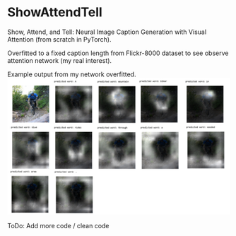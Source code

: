 # ShowAttendTell
Show, Attend, and Tell: Neural Image Caption Generation with Visual Attention (from scratch in PyTorch).

Overfitted to a fixed caption length from Flickr-8000 dataset to see observe attention network (my real interest).

Example output from my network overfitted.
![alt text](https://github.com/mlpotter/ShowAttendTell/blob/master/AttentionExample.png)

ToDo: Add more code / clean code
